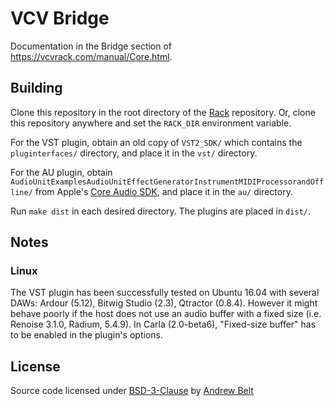 # VCV Bridge

Documentation in the Bridge section of https://vcvrack.com/manual/Core.html.

## Building

Clone this repository in the root directory of the [Rack](https://github.com/VCVRack/Rack) repository. Or, clone this repository anywhere and set the `RACK_DIR` environment variable.

For the VST plugin, obtain an old copy of `VST2_SDK/` which contains the `pluginterfaces/` directory, and place it in the `vst/` directory.

For the AU plugin, obtain `AudioUnitExamplesAudioUnitEffectGeneratorInstrumentMIDIProcessorandOffline/` from Apple's [Core Audio SDK](https://developer.apple.com/library/content/documentation/MusicAudio/Conceptual/AudioUnitProgrammingGuide/AQuickTouroftheCoreAudioSDK/AQuickTouroftheCoreAudioSDK.html), and place it in the `au/` directory.

Run `make dist` in each desired directory. The plugins are placed in `dist/`.

## Notes

### Linux

The VST plugin has been successfully tested on Ubuntu 16.04 with several DAWs: Ardour (5.12), Bitwig Studio (2.3), Qtractor (0.8.4).
However it might behave poorly if the host does not use an audio buffer with a fixed size (i.e. Renoise 3.1.0, Radium, 5.4.9).
In Carla (2.0-beta6), "Fixed-size buffer" has to be enabled in the plugin's options.

## License

Source code licensed under [BSD-3-Clause](LICENSE.txt) by [Andrew Belt](https://andrewbelt.name/)
